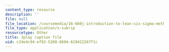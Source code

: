 ```yaml
---
content_type: resource
description: ''
file: null
file_location: /coursemedia/16-660j-introduction-to-lean-six-sigma-methods-january-iap-2012/c24e4c94ef9252688604619422267f1c_uVlkeGHup6E.vtt
file_type: application/x-subrip
resourcetype: Other
title: 3play caption file
uid: c24e4c94-ef92-5268-8604-619422267f1c
---
```

